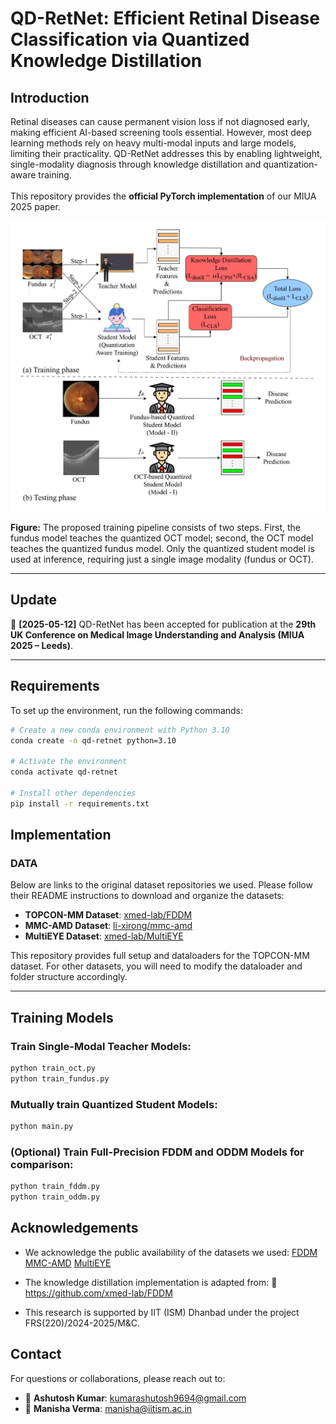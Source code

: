 # QD-RetNet: Efficient Retinal Disease Classification via Quantized Knowledge Distillation

## Introduction

Retinal diseases can cause permanent vision loss if not diagnosed early, making efficient AI-based screening tools essential. However, most deep learning methods rely on heavy multi-modal inputs and large models, limiting their practicality. QD-RetNet addresses this by enabling lightweight, single-modality diagnosis through knowledge distillation and quantization-aware training. 
<br>  
This repository provides the **official PyTorch implementation** of our MIUA 2025 paper.

![QD-RetNet Flow Diagram](flow_diagram.png)

**Figure:** The proposed training pipeline consists of two steps. First, the fundus model teaches the quantized OCT model; second, the OCT model teaches the quantized fundus model. Only the quantized student model is used at inference, requiring just a single image modality (fundus or OCT).

---

## Update

📌 **[2025-05-12]** QD-RetNet has been accepted for publication at the **29th UK Conference on Medical Image Understanding and Analysis (MIUA 2025 – Leeds)**.

---

## Requirements

To set up the environment, run the following commands:

```bash
# Create a new conda environment with Python 3.10
conda create -n qd-retnet python=3.10

# Activate the environment
conda activate qd-retnet

# Install other dependencies
pip install -r requirements.txt

```

## Implementation

### DATA

Below are links to the original dataset repositories we used. Please follow their README instructions to download and organize the datasets:

- **TOPCON-MM Dataset**: [xmed-lab/FDDM](https://github.com/xmed-lab/FDDM/blob/main/README.md)  
- **MMC-AMD Dataset**: [li-xirong/mmc-amd](https://github.com/li-xirong/mmc-amd/blob/main/README.md)  
- **MultiEYE Dataset**: [xmed-lab/MultiEYE](https://github.com/xmed-lab/MultiEYE/blob/main/README.md)  

This repository provides full setup and dataloaders for the TOPCON-MM dataset. For other datasets, you will need to modify the dataloader and folder structure accordingly.

---

## Training Models

### Train Single-Modal Teacher Models:

```bash
python train_oct.py
python train_fundus.py
```

### Mutually train Quantized Student Models:

```bash
python main.py
```

### (Optional) Train Full-Precision FDDM and ODDM Models for comparison:

```bash
python train_fddm.py
python train_oddm.py
```

## Acknowledgements

- We acknowledge the public availability of the datasets we used: [FDDM](https://github.com/xmed-lab/FDDM)  [MMC-AMD](https://github.com/li-xirong/mmc-amd)  [MultiEYE](https://github.com/xmed-lab/MultiEYE)

- The knowledge distillation implementation is adapted from:
🔗 https://github.com/xmed-lab/FDDM

- This research is supported by IIT (ISM) Dhanbad under the project FRS(220)/2024-2025/M&C.

## Contact

For questions or collaborations, please reach out to:
- 📧 **Ashutosh Kumar**: kumarashutosh9694@gmail.com
- 📧 **Manisha Verma**: manisha@iitism.ac.in
